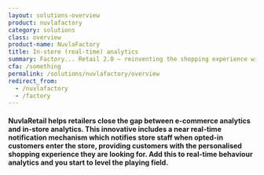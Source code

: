 ```yaml
---
layout: solutions-overview
product: nuvlafactory
category: solutions
class: overview
product-name: NuvlaFactory
title: In-store (real-time) analytics
summary: Factory... Retail 2.0 — reinventing the shopping experience with meaningful insights.
cfa: /something
permalink: /solutions/nuvlafactory/overview
redirect_from:
  - /nuvlafactory
  - /factory
---
```


<h4>NuvlaRetail helps retailers close the gap between e-commerce analytics and in-store analytics. This innovative includes a near real-time notification mechanism which notifies store staff when opted-in customers enter the store, providing customers with the personalised shopping experience they are looking for. Add this to real-time behaviour analytics and you start to level the playing field.</h4>

